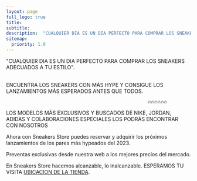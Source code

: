 ```yaml
---
layout: page
full_logo: true
title: 
subtitle: 
description:  "CUALQUIER DIA ES UN DIA PERFECTO PARA COMPRAR LOS SNEAKERS ADECUADOS A TU ESTILO A TU ESTILO"
sitemap:
  priority: 1.0
---
```

<p class="describe-text">"CUALQUIER DIA ES UN DIA PERFECTO PARA COMPRAR LOS SNEAKERS ADECUADOS A TU ESTILO".</p>
<br>
ENCUENTRA LOS SNEAKERS CON MÁS HYPE Y CONSIGUE LOS LANZAMIENTOS MÁS ESPERADOS ANTES QUE TODOS.

                                                          🔥🔥🔥🔥🔥🔥

LOS MODELOS MÁS EXCLUSIVOS Y BUSCADOS DE NIKE, JORDAN, ADIDAS Y COLABORACIONES ESPECIALES LOS PODRÁS ENCONTRAR CON NOSOTROS

Ahora con Sneakers Store puedes reservar y adquirir los próximos lanzamientos de los pares más hypeados del 2023.

Preventas exclusivas desde nuestra web a los mejores precios del mercado.

En Sneakers Store hacemos alcanzable, lo inalcanzable.
ESPERAMOS TU VISITA [UBICACION DE LA TIENDA](https://www.google.com.mx/maps/place/Nike+Factory+Store+Centro+Hist%C3%B3rico/@19.433621,-99.1394653,17z/data=!4m6!3m5!1s0x85d1fed2be7f2461:0x1b496c152aeed05a!8m2!3d19.4319994!4d-99.1355086!16s%2Fg%2F1td4kg8k).

<br>
<br>
<br>
<br>
<br>
<br>
<br>
